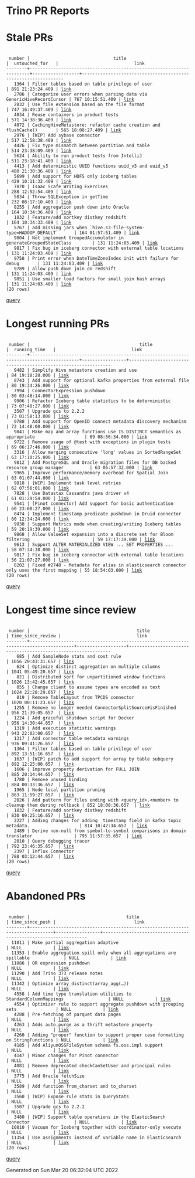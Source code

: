 Trino PR Reports
=======

#  Stale PRs
<pre><code>
 number |                                title                                 |  untouched_for   |                             link                              
--------+----------------------------------------------------------------------+------------------+---------------------------------------------------------------
   1364 | Filter tables based on table privilege of user                       | 891 21:23:24.409 | <a href="https://github.com/trinodb/trino/pull/1364">link</a> 
   2786 | Categorize user errors when parsing data via GenericHiveRecordCursor | 767 10:15:51.409 | <a href="https://github.com/trinodb/trino/pull/2786">link</a> 
   2832 | Use file extension based on the file format                          | 747 16:49:37.409 | <a href="https://github.com/trinodb/trino/pull/2832">link</a> 
   4834 | Reuse containers in product tests                                    | 571 14:38:36.409 | <a href="https://github.com/trinodb/trino/pull/4834">link</a> 
   4872 | CachingHiveMetastore: refactor cache creation and flushCache()       | 565 18:08:27.409 | <a href="https://github.com/trinodb/trino/pull/4872">link</a> 
   2976 | [WIP] Add sybase connector                                           | 517 12:58:38.409 | <a href="https://github.com/trinodb/trino/pull/2976">link</a> 
   4426 | Fix type mismatch between partition and table                        | 514 23:38:09.409 | <a href="https://github.com/trinodb/trino/pull/4426">link</a> 
   5624 | Ability to run product tests from IntelliJ                           | 511 23:18:41.409 | <a href="https://github.com/trinodb/trino/pull/5624">link</a> 
   4413 | Add deterministic UUID functions uuid_v3 and uuid_v5                 | 480 21:30:36.409 | <a href="https://github.com/trinodb/trino/pull/4413">link</a> 
   5699 | Add support for HDFS only iceberg tables                             | 429 10:11:32.409 | <a href="https://github.com/trinodb/trino/pull/5699">link</a> 
   7870 | Isaac Scafe Writing Exercises                                        | 288 12:52:54.409 | <a href="https://github.com/trinodb/trino/pull/7870">link</a> 
   5834 | Throw SQLException in getTime                                        | 232 08:17:10.409 | <a href="https://github.com/trinodb/trino/pull/5834">link</a> 
   8255 | Add aggregation push down into Oracle                                | 164 10:34:36.409 | <a href="https://github.com/trinodb/trino/pull/8255">link</a> 
   1832 | Feature/add sortkey distkey redshift                                 | 164 10:34:33.409 | <a href="https://github.com/trinodb/trino/pull/1832">link</a> 
   5767 | add missing jars when `hive.s3-file-system-type=HADOOP_DEFAULT`      | 164 01:57:51.409 | <a href="https://github.com/trinodb/trino/pull/5767">link</a> 
   9804 | Not implement GroupedAccumulator in generateGroupedStateClass        | 131 11:24:03.409 | <a href="https://github.com/trinodb/trino/pull/9804">link</a> 
   9817 | Fix bug in iceberg connector with external table locations           | 131 11:24:03.409 | <a href="https://github.com/trinodb/trino/pull/9817">link</a> 
   9758 | Print error when DateTimeZoneIndex init with failure for debug       | 131 11:24:03.409 | <a href="https://github.com/trinodb/trino/pull/9758">link</a> 
   9789 | allow push down join on redshift                                     | 131 11:24:03.409 | <a href="https://github.com/trinodb/trino/pull/9789">link</a> 
   9851 | Use smaller load factors for small join hash arrays                  | 131 11:24:03.409 | <a href="https://github.com/trinodb/trino/pull/9851">link</a> 
(20 rows)
</code></pre>
[query](https://github.com/nineinchnick/trino-cicd/blob/306bb2eb5a24524e8deeb2205d04ce55ca176a5e/sql/pr/stale-prs.sql)

#  Longest running PRs
<pre><code>
 number |                                          title                                          |  running_time   |                             link                              
--------+-----------------------------------------------------------------------------------------+-----------------+---------------------------------------------------------------
   9482 | Simplify Hive metastore creation and use                                                | 84 19:18:28.000 | <a href="https://github.com/trinodb/trino/pull/9482">link</a> 
   8743 | Add support for optional Kafka properties from external file                            | 80 19:34:26.000 | <a href="https://github.com/trinodb/trino/pull/8743">link</a> 
   7994 | ConnectorExpression pushdown                                                            | 80 03:48:14.000 | <a href="https://github.com/trinodb/trino/pull/7994">link</a> 
   9906 | Refactor Iceberg table statistics to be deterministic                                   | 73 07:48:27.000 | <a href="https://github.com/trinodb/trino/pull/9906">link</a> 
   3507 | Upgrade gcs to 2.2.2                                                                    | 73 01:58:13.000 | <a href="https://github.com/trinodb/trino/pull/3507">link</a> 
   9788 | Add support for OpenID connect metadata discovery mechanism                             | 72 14:48:00.000 | <a href="https://github.com/trinodb/trino/pull/9788">link</a> 
   9841 | Make map and array functions use IS DISTINCT semantics as appropriate                   | 69 08:56:34.000 | <a href="https://github.com/trinodb/trino/pull/9841">link</a> 
   9722 | Remove usage of @test with exceptions in plugin tests                                   | 69 06:17:46.000 | <a href="https://github.com/trinodb/trino/pull/9722">link</a> 
   3316 | Allow merging consecutive 'long' values in SortedRangeSet                               | 63 17:10:25.000 | <a href="https://github.com/trinodb/trino/pull/3316">link</a> 
   9812 | Add PostgreSQL and Oracle migration files for DB backed resource group manager          | 63 06:57:32.000 | <a href="https://github.com/trinodb/trino/pull/9812">link</a> 
   9965 | Improve performance/memory overhead for Spatial Join                                    | 63 01:07:44.000 | <a href="https://github.com/trinodb/trino/pull/9965">link</a> 
   9818 | [WIP] Implement task level retries                                                      | 62 07:56:01.000 | <a href="https://github.com/trinodb/trino/pull/9818">link</a> 
   7828 | Use Datastax Cassandra java driver v4                                                   | 61 01:29:54.000 | <a href="https://github.com/trinodb/trino/pull/7828">link</a> 
   9541 | [Pinot connector] Add support for basic authentication                                  | 60 23:08:27.000 | <a href="https://github.com/trinodb/trino/pull/9541">link</a> 
   8474 | Implement timestamp predicate pushdown in Druid connector                               | 60 12:34:24.000 | <a href="https://github.com/trinodb/trino/pull/8474">link</a> 
   9938 | Support Metrics mode when creating/writing Iceberg tables                               | 59 20:19:39.000 | <a href="https://github.com/trinodb/trino/pull/9938">link</a> 
   9868 | Allow ValueSet expansion into a discrete set for Bloom filtering                        | 59 17:17:39.000 | <a href="https://github.com/trinodb/trino/pull/9868">link</a> 
   9613 | Support ALTER MATERIALIZED VIEW ... SET PROPERTIES ...                                  | 58 07:34:38.000 | <a href="https://github.com/trinodb/trino/pull/9613">link</a> 
   9817 | Fix bug in iceberg connector with external table locations                              | 56 21:07:27.000 | <a href="https://github.com/trinodb/trino/pull/9817">link</a> 
   8202 | Fixed #2748 - Metadata for alias in elasticsearch connector only uses the first mapping | 55 18:54:03.000 | <a href="https://github.com/trinodb/trino/pull/8202">link</a> 
(20 rows)
</code></pre>
[query](https://github.com/nineinchnick/trino-cicd/blob/306bb2eb5a24524e8deeb2205d04ce55ca176a5e/sql/pr/running-prs.sql)

#  Longest time since review
<pre><code>
 number |                                         title                                         | time_since_review |                             link                              
--------+---------------------------------------------------------------------------------------+-------------------+---------------------------------------------------------------
    685 | Add SampleNode stats and cost rule                                                    | 1056 20:43:31.657 | <a href="https://github.com/trinodb/trino/pull/685">link</a>  
    624 | Optimize distinct aggregation on multiple columns                                     | 1041 05:49:20.657 | <a href="https://github.com/trinodb/trino/pull/624">link</a>  
    821 | Distributed sort for unpartitioned window functions                                   | 1026 13:42:45.657 | <a href="https://github.com/trinodb/trino/pull/821">link</a>  
    855 | Change client to assume types are encoded as text                                     | 1024 22:28:29.657 | <a href="https://github.com/trinodb/trino/pull/855">link</a>  
    819 | Remove TableLayout from TPCDS connector                                               | 1020 00:11:23.657 | <a href="https://github.com/trinodb/trino/pull/819">link</a>  
   1255 | Remove no longer needed ConnectorSplitSource#isFinished                               | 956 21:39:05.657  | <a href="https://github.com/trinodb/trino/pull/1255">link</a> 
   1224 | Add graceful shutdown script for Docker                                               | 956 14:30:44.657  | <a href="https://github.com/trinodb/trino/pull/1224">link</a> 
   1319 | Add execution statistic warnings                                                      | 943 22:02:00.657  | <a href="https://github.com/trinodb/trino/pull/1319">link</a> 
   1317 | Add connector table metadata warnings                                                 | 936 09:41:26.657  | <a href="https://github.com/trinodb/trino/pull/1317">link</a> 
   1364 | Filter tables based on table privilege of user                                        | 892 13:51:16.657  | <a href="https://github.com/trinodb/trino/pull/1364">link</a> 
   1637 | [WIP] patch to add support for array by table subquery                                | 892 12:25:00.657  | <a href="https://github.com/trinodb/trino/pull/1637">link</a> 
   1606 | Improve property derivation for FULL JOIN                                             | 885 20:14:44.657  | <a href="https://github.com/trinodb/trino/pull/1606">link</a> 
   1780 | Remove unused binding                                                                 | 884 00:33:36.657  | <a href="https://github.com/trinodb/trino/pull/1780">link</a> 
   1965 | Node local partition pruning                                                          | 863 11:59:27.657  | <a href="https://github.com/trinodb/trino/pull/1965">link</a> 
   2026 | Add pattern for files ending with &lt;query_id&gt;.&lt;number&gt; to cleanup them during rollback | 852 18:08:36.657  | <a href="https://github.com/trinodb/trino/pull/2026">link</a> 
   1832 | Feature/add sortkey distkey redshift                                                  | 830 09:25:16.657  | <a href="https://github.com/trinodb/trino/pull/1832">link</a> 
   2227 | Adding changes for adding _timestamp field in kafka topic metadata.                   | 814 10:42:34.657  | <a href="https://github.com/trinodb/trino/pull/2227">link</a> 
   2489 | Derive non-null from symbol-to-symbol comparisons in domain translator                | 795 11:57:35.657  | <a href="https://github.com/trinodb/trino/pull/2489">link</a> 
   2010 | Query debugging tracer                                                                | 792 23:46:35.657  | <a href="https://github.com/trinodb/trino/pull/2010">link</a> 
   2397 | Influx Connector                                                                      | 788 03:12:44.657  | <a href="https://github.com/trinodb/trino/pull/2397">link</a> 
(20 rows)
</code></pre>
[query](https://github.com/nineinchnick/trino-cicd/blob/306bb2eb5a24524e8deeb2205d04ce55ca176a5e/sql/pr/awaiting-review.sql)

#  Abandoned PRs
<pre><code>
 number |                                     title                                     | time_since_push |                              link                              
--------+-------------------------------------------------------------------------------+-----------------+----------------------------------------------------------------
  11011 | Make partial aggregation adaptive                                             | NULL            | <a href="https://github.com/trinodb/trino/pull/11011">link</a> 
  11353 | Enable aggregation spill only when all aggregations are spillable             | NULL            | <a href="https://github.com/trinodb/trino/pull/11353">link</a> 
  11086 | OR expression pushdown                                                        | NULL            | <a href="https://github.com/trinodb/trino/pull/11086">link</a> 
  11290 | Add Trino 373 release notes                                                   | NULL            | <a href="https://github.com/trinodb/trino/pull/11290">link</a> 
  11342 | Optimize array_distinct(array_agg(…))                                         | NULL            | <a href="https://github.com/trinodb/trino/pull/11342">link</a> 
   4558 | Add time type translation utilities to StandardColumnMappings                 | NULL            | <a href="https://github.com/trinodb/trino/pull/4558">link</a>  
   4554 | Optimizer rule to support aggregate pushdown with grouping sets               | NULL            | <a href="https://github.com/trinodb/trino/pull/4554">link</a>  
   4288 | Pre-fetching of parquet data pages                                            | NULL            | <a href="https://github.com/trinodb/trino/pull/4288">link</a>  
   4263 | Adds auto.purge as a thrift metastore property                                | NULL            | <a href="https://github.com/trinodb/trino/pull/4263">link</a>  
   4260 | Adding &quot;proper&quot; function to support proper case formatting on StringFunctions | NULL            | <a href="https://github.com/trinodb/trino/pull/4260">link</a>  
   4185 | Add AliyunOSSFileSystem schema fs.oss.impl support                            | NULL            | <a href="https://github.com/trinodb/trino/pull/4185">link</a>  
   4147 | Minor changes for Pinot connector                                             | NULL            | <a href="https://github.com/trinodb/trino/pull/4147">link</a>  
   4081 | Remove deprecated checkCanSetUser and principal rules                         | NULL            | <a href="https://github.com/trinodb/trino/pull/4081">link</a>  
   3775 | Add Oracle fetchSize                                                          | NULL            | <a href="https://github.com/trinodb/trino/pull/3775">link</a>  
   3589 | Add function from_charset and to_charset                                      | NULL            | <a href="https://github.com/trinodb/trino/pull/3589">link</a>  
   3560 | (WIP) Expose rule stats in QueryStats                                         | NULL            | <a href="https://github.com/trinodb/trino/pull/3560">link</a>  
   3507 | Upgrade gcs to 2.2.2                                                          | NULL            | <a href="https://github.com/trinodb/trino/pull/3507">link</a>  
   3480 | [WIP] Support table operations in the ElasticSearch Connector                 | NULL            | <a href="https://github.com/trinodb/trino/pull/3480">link</a>  
  10810 | Vacuum for Iceberg together with coordinator-only execute                     | NULL            | <a href="https://github.com/trinodb/trino/pull/10810">link</a> 
  11354 | Use assignments instead of variable name in Elasticsearch                     | NULL            | <a href="https://github.com/trinodb/trino/pull/11354">link</a> 
(20 rows)
</code></pre>
[query](https://github.com/nineinchnick/trino-cicd/blob/306bb2eb5a24524e8deeb2205d04ce55ca176a5e/sql/pr/abandoned-prs.sql)

Generated on Sun Mar 20 06:32:04 UTC 2022
